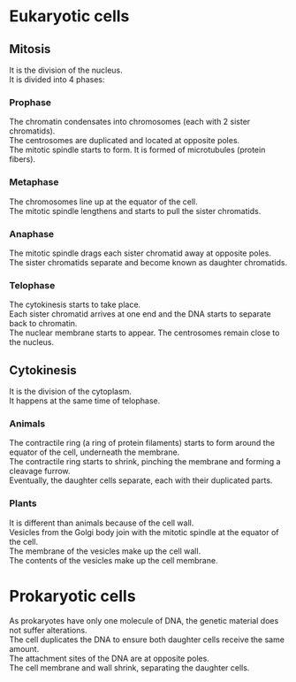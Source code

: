 # Eukaryotic cells

## Mitosis
It is the division of the nucleus.  
It is divided into 4 phases:

### Prophase
The chromatin condensates into chromosomes (each with 2 sister chromatids).  
The centrosomes are duplicated and located at opposite poles.  
The mitotic spindle starts to form. It is formed of microtubules (protein fibers).

### Metaphase
The chromosomes line up at the equator of the cell.  
The mitotic spindle lengthens and starts to pull the sister chromatids.

### Anaphase
The mitotic spindle drags each sister chromatid away at opposite poles.  
The sister chromatids separate and become known as daughter chromatids.

### Telophase
The cytokinesis starts to take place.  
Each sister chromatid arrives at one end and the DNA starts to separate back to chromatin.  
The nuclear membrane starts to appear. The centrosomes remain close to the nucleus.


## Cytokinesis
It is the division of the cytoplasm.  
It happens at the same time of telophase.

### Animals
The contractile ring (a ring of protein filaments) starts to form around the equator of the cell, underneath the membrane.  
The contractile ring starts to shrink, pinching the membrane and forming a cleavage furrow.  
Eventually, the daughter cells separate, each with their duplicated parts.

### Plants
It is different than animals because of the cell wall.  
Vesicles from the Golgi body join with the mitotic spindle at the equator of the cell.  
The membrane of the vesicles make up the cell wall.  
The contents of the vesicles make up the cell membrane.


# Prokaryotic cells

As prokaryotes have only one molecule of DNA, the genetic material does not suffer alterations.  
The cell duplicates the DNA to ensure both daughter cells receive the same amount.  
The attachment sites of the DNA are at opposite poles.  
The cell membrane and wall shrink, separating the daughter cells.
